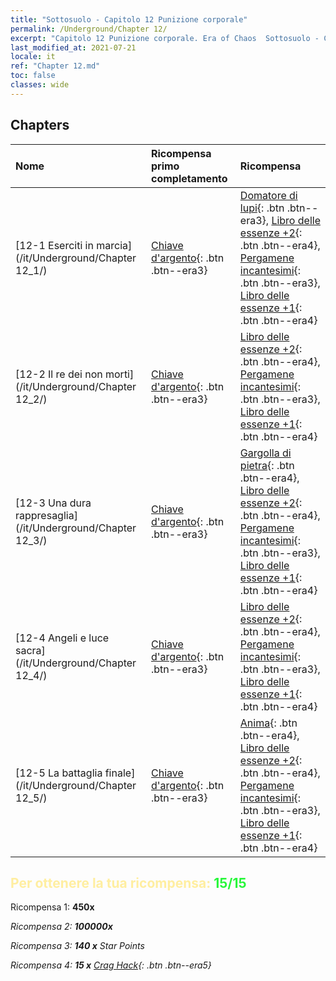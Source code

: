 ```yaml
---
title: "Sottosuolo - Capitolo 12 Punizione corporale"
permalink: /Underground/Chapter 12/
excerpt: "Capitolo 12 Punizione corporale. Era of Chaos  Sottosuolo - Capitolo 12. Punizione corporale"
last_modified_at: 2021-07-21
locale: it
ref: "Chapter 12.md"
toc: false
classes: wide
---
```


## Chapters

  | Nome |  Ricompensa primo completamento | Ricompensa |
  |:------------|:------------|:------------| 
  | [12-1 Eserciti in marcia](/it/Underground/Chapter 12_1/) | [Chiave d'argento](/ItemsIT/con_693/){: .btn .btn--era3} | [Domatore di lupi](/ItemsIT/unt_218/){: .btn .btn--era3}, [Libro delle essenze +2](/ItemsIT/mat_53/){: .btn .btn--era4}, [Pergamene incantesimi](/ItemsIT/con_694/){: .btn .btn--era3}, [Libro delle essenze +1](/ItemsIT/mat_46/){: .btn .btn--era4} |
  | [12-2 Il re dei non morti](/it/Underground/Chapter 12_2/) | [Chiave d'argento](/ItemsIT/con_693/){: .btn .btn--era3} | [Libro delle essenze +2](/ItemsIT/mat_53/){: .btn .btn--era4}, [Pergamene incantesimi](/ItemsIT/con_694/){: .btn .btn--era3}, [Libro delle essenze +1](/ItemsIT/mat_46/){: .btn .btn--era4} |
  | [12-3 Una dura rappresaglia](/it/Underground/Chapter 12_3/) | [Chiave d'argento](/ItemsIT/con_693/){: .btn .btn--era3} | [Gargolla di pietra](/ItemsIT/unt_236/){: .btn .btn--era4}, [Libro delle essenze +2](/ItemsIT/mat_53/){: .btn .btn--era4}, [Pergamene incantesimi](/ItemsIT/con_694/){: .btn .btn--era3}, [Libro delle essenze +1](/ItemsIT/mat_46/){: .btn .btn--era4} |
  | [12-4 Angeli e luce sacra](/it/Underground/Chapter 12_4/) | [Chiave d'argento](/ItemsIT/con_693/){: .btn .btn--era3} | [Libro delle essenze +2](/ItemsIT/mat_53/){: .btn .btn--era4}, [Pergamene incantesimi](/ItemsIT/con_694/){: .btn .btn--era3}, [Libro delle essenze +1](/ItemsIT/mat_46/){: .btn .btn--era4} |
  | [12-5 La battaglia finale](/it/Underground/Chapter 12_5/) | [Chiave d'argento](/ItemsIT/con_693/){: .btn .btn--era3} | [Anima](/ItemsIT/unt_210/){: .btn .btn--era4}, [Libro delle essenze +2](/ItemsIT/mat_53/){: .btn .btn--era4}, [Pergamene incantesimi](/ItemsIT/con_694/){: .btn .btn--era3}, [Libro delle essenze +1](/ItemsIT/mat_46/){: .btn .btn--era4} |


## <span style="color: #ffeea0">Per ottenere la tua ricompensa: </span><span style="color: #27f73a">15/15</span>

 Ricompensa 1:  **450x** <i class="fas fa-gem"/>

 Ricompensa 2:  **100000x** <i class="fas fa-coins"/>

 Ricompensa 3: **140 x** Star Points

 Ricompensa 4: **15 x** [Crag Hack](/ItemsIT/her_375/){: .btn .btn--era5}

